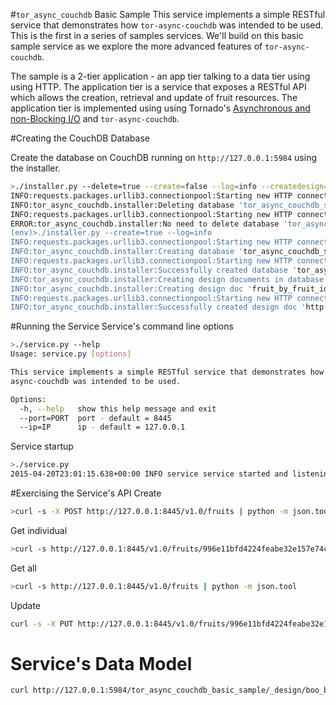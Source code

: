 #```tor_async_couchdb``` Basic Sample
This service implements a simple RESTful service that
demonstrates how ```tor-async-couchdb``` was intended to be used.
This is the first in a series of samples services.
We'll build on this basic sample service as we explore the more
advanced features of ```tor-async-couchdb```.

The sample is a 2-tier application - an app tier talking to
a data tier using using HTTP.
The application tier is a service that exposes a RESTful API
which allows the creation, retrieval and update of fruit resources.
The application tier is implemented using using
Tornado's [Asynchronous and non-Blocking I/O](http://tornado.readthedocs.org/en/latest/guide/async.html)
and ```tor-async-couchdb```.

#Creating the CouchDB Database

Create the database on CouchDB running on ```http://127.0.0.1:5984```
using the installer.
```bash
>./installer.py --delete=true --create=false --log=info --createdesign=false --createseed=false
INFO:requests.packages.urllib3.connectionpool:Starting new HTTP connection (1): 127.0.0.1
INFO:tor_async_couchdb.installer:Deleting database 'tor_async_couchdb_sample_basic' on 'http://127.0.0.1:5984'
INFO:requests.packages.urllib3.connectionpool:Starting new HTTP connection (1): 127.0.0.1
ERROR:tor_async_couchdb.installer:No need to delete database 'tor_async_couchdb_sample_basic' on 'http://127.0.0.1:5984' since database doesn't exist
(env)>./installer.py --create=true --log=info
INFO:requests.packages.urllib3.connectionpool:Starting new HTTP connection (1): 127.0.0.1
INFO:tor_async_couchdb.installer:Creating database 'tor_async_couchdb_sample_basic' on 'http://127.0.0.1:5984'
INFO:requests.packages.urllib3.connectionpool:Starting new HTTP connection (1): 127.0.0.1
INFO:tor_async_couchdb.installer:Successfully created database 'tor_async_couchdb_sample_basic' on 'http://127.0.0.1:5984'
INFO:tor_async_couchdb.installer:Creating design documents in database 'tor_async_couchdb_sample_basic' on 'http://127.0.0.1:5984'
INFO:tor_async_couchdb.installer:Creating design doc 'fruit_by_fruit_id' in database 'tor_async_couchdb_sample_basic' on 'http://127.0.0.1:5984' from file '/Users/dave.simons/tor-async-couchdb/samples/basic/design_docs/fruit_by_fruit_id.py'
INFO:requests.packages.urllib3.connectionpool:Starting new HTTP connection (1): 127.0.0.1
INFO:tor_async_couchdb.installer:Successfully created design doc 'http://127.0.0.1:5984/tor_async_couchdb_sample_basic/_design/fruit_by_fruit_id'
```

#Running the Service
Service's command line options
```bash
>./service.py --help
Usage: service.py [options]

This service implements a simple RESTful service that demonstrates how tor-
async-couchdb was intended to be used.

Options:
  -h, --help   show this help message and exit
  --port=PORT  port - default = 8445
  --ip=IP      ip - default = 127.0.0.1
```

Service startup
```bash
>./service.py
2015-04-20T23:01:15.638+00:00 INFO service service started and listening on http://127.0.0.1:8445
```

#Exercising the Service's API
Create
```bash
>curl -s -X POST http://127.0.0.1:8445/v1.0/fruits | python -m json.tool
```

Get individual
```bash
>curl -s http://127.0.0.1:8445/v1.0/fruits/996e11bfd4224feabe32e157e74c7343 | python -m json.tool
```

Get all
```bash
>curl -s http://127.0.0.1:8445/v1.0/fruits | python -m json.tool
```

Update
```bash
curl -s -X PUT http://127.0.0.1:8445/v1.0/fruits/996e11bfd4224feabe32e157e74c7343 | python -m json.tool
```

# Service's Data Model
```bash
curl http://127.0.0.1:5984/tor_async_couchdb_basic_sample/_design/boo_by_boo_id/_view/boo_by_boo_id?include_docs=true
```
